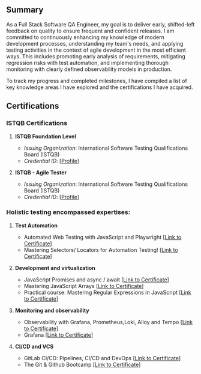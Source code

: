 



## Summary
As a Full Stack Software QA Engineer, my goal is to deliver early, shifted-left feedback on quality to ensure frequent and confident releases. I am committed to continuously enhancing my knowledge of modern development processes, understanding my team's needs, and applying testing activities in the context of agile development in the most efficient ways. This includes promoting early analysis of requirements, mitigating regression risks with test automation, and implementing thorough monitoring with clearly defined observability models in production.

To track my progress and completed milestones, I have compiled a list of key knowledge areas I have explored and the certifications I have acquired.



## Certifications

### ISTQB Certifications
1. **ISTQB Foundation Level**
   - *Issuing Organization*: International Software Testing Qualifications Board (ISTQB)
    - *Credential ID*: [[Profile](https://atsqa.org/certified-testers/profile/d82f4603cc2d4ee89da13b0202c00fde)]

2. **ISTQB - Agile Tester**
   - *Issuing Organization*: International Software Testing Qualifications Board (ISTQB)
   - *Credential ID*: [[Profile](https://atsqa.org/certified-testers/profile/d82f4603cc2d4ee89da13b0202c00fde)]

### Holistic testing encompassed expertises:

1. **Test Automation**
   - Automated Web Testing with JavaScript and Playwright  [[Link to Certificate](https://www.udemy.com/certificate/UC-d3541f56-456d-44da-9139-83181b9375f3/)]
   - Mastering Selectors/ Locators for Automation Testing!  [[Link to Certificate](https://www.udemy.com/certificate/UC-df4d7b6c-5ee3-4030-9dcf-ec336365fefb/)]

2. **Development and virtualization**
   - JavaScript Promises and async / await [[Link to Certificate](https://www.udemy.com/certificate/UC-6c4496a2-fcf7-4cdc-b787-e08687f43423/)]
   - Mastering JavaScript Arrays  [[Link to Certificate](https://www.udemy.com/certificate/UC-88d1a1e1-2bce-4833-abe6-0279f3c3ff11/)]
   - Practical course: Mastering Regular Expressions in JavaScript [[Link to Certificate](https://www.udemy.com/certificate/UC-5f47c03e-e157-4360-bf4b-2efba98860f3/)]

3. **Monitoring and observability**
   - Observability with Grafana, Prometheus,Loki, Alloy and Tempo [[Link to Certificate](https://www.udemy.com/certificate/UC-51418f68-b546-4f55-a048-6c2d2c27a299/)]
   - Grafana [[Link to Certificate](https://www.udemy.com/certificate/UC-0cb315aa-22c5-4bd5-9914-94c0a994d05f/)]

4. **CI/CD and VCS**
   - GitLab CI/CD: Pipelines, CI/CD and DevOps [[Link to Certificate](https://www.udemy.com/certificate/UC-52197553-5c83-490b-b4e5-0233b410e770/)]
   - The Git & Github Bootcamp [[Link to Certificate](https://www.udemy.com/certificate/UC-375570de-dc32-4321-872a-f9ab5b8b999a/)]



